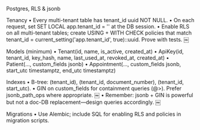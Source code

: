 Postgres, RLS & jsonb

Tenancy
	•	Every multi-tenant table has tenant_id uuid NOT NULL.
	•	On each request, set SET LOCAL app.tenant_id = '<uuid>' at the DB session.
	•	Enable RLS on all multi-tenant tables; create USING + WITH CHECK policies that match tenant_id = current_setting('app.tenant_id', true)::uuid. Prove with tests.  ￼

Models (minimum)
	•	Tenant(id, name, is_active, created_at)
	•	ApiKey(id, tenant_id, key_hash, name, last_used_at, revoked_at, created_at)
	•	Patient(..., custom_fields jsonb)
	•	Appointment(..., custom_fields jsonb, start_utc timestamptz, end_utc timestamptz)

Indexes
	•	B-tree: (tenant_id), (tenant_id, document_number), (tenant_id, start_utc).
	•	GIN on custom_fields for containment queries (@>). Prefer jsonb_path_ops where appropriate.  ￼
	•	Remember: jsonb + GIN is powerful but not a doc-DB replacement—design queries accordingly.  ￼

Migrations
	•	Use Alembic; include SQL for enabling RLS and policies in migration scripts.